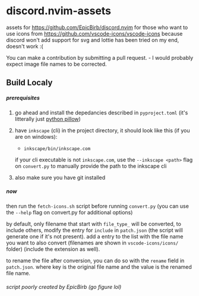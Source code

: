 # discord.nvim-assets

assets for https://github.com/EpicBirb/discord.nvim for those who want to use icons from https://github.com/vscode-icons/vscode-icons because discord won't add support for svg and lottie has been tried on my end, doesn't work :(

You can make a contribution by submitting a pull request.
    - I would probably expect image file names to be corrected.

## Build Localy

##### prerequisites
1. go ahead and install the depedancies described in `pyproject.toml` (it's litterally just [python pillow](https://github.com/python-pillow/Pillow))
2. have `inkscape` (cli) in the project directory, it should look like this (if you are on windows):
    - `inkscape/bin/inkscape.com`

    if your cli executable is not `inkscape.com`, use the `--inkscape <path>` flag on `convert.py` to manually provide the path to the inkscape cli
3. also make sure you have git installed

##### now

then run the `fetch-icons.sh` script before running `convert.py` (you can use the `--help` flag on convert.py for additional options)

by default, only filename that start with `file_type_` will be converted, to include others, modify the entry for `include` in `patch.json` (the script will generate one if it's not present). add a entry to the list with the file name you want to also convert (filenames are shown in `vscode-icons/icons/` folder) (include the extension as well).

to rename the file after conversion, you can do so with the `rename` field in `patch.json`. where key is the original file name and the value is the renamed file name.

<h6>script poorly created by EpicBirb (go figure lol)</h6>
